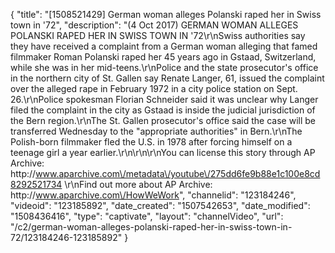 {
    "title": "[1508521429] German woman alleges Polanski raped her in Swiss town in '72",
    "description": "(4 Oct 2017) GERMAN WOMAN ALLEGES POLANSKI RAPED HER IN SWISS TOWN IN '72\r\nSwiss authorities say they have received a complaint from a German woman alleging that famed filmmaker Roman Polanski raped her 45 years ago in Gstaad, Switzerland, while she was in her mid-teens.\r\nPolice and the state prosecutor's office in the northern city of St. Gallen say Renate Langer, 61, issued the complaint over the alleged rape in February 1972 in a city police station on Sept. 26.\r\nPolice spokesman Florian Schneider said it was unclear why Langer filed the complaint in the city as Gstaad is inside the judicial jurisdiction of the Bern region.\r\nThe St. Gallen prosecutor's office said the case will be transferred Wednesday to the \"appropriate authorities\" in Bern.\r\nThe Polish-born filmmaker fled the U.S. in 1978 after forcing himself on a teenage girl a year earlier.\r\n\r\n\r\nYou can license this story through AP Archive: http:\/\/www.aparchive.com\/metadata\/youtube\/275dd6fe9b88e1c100e8cd8292521734 \r\nFind out more about AP Archive: http:\/\/www.aparchive.com\/HowWeWork",
    "channelid": "123184246",
    "videoid": "123185892",
    "date_created": "1507542653",
    "date_modified": "1508436416",
    "type": "captivate",
    "layout": "channelVideo",
    "url": "\/c2\/german-woman-alleges-polanski-raped-her-in-swiss-town-in-72\/123184246-123185892"
}